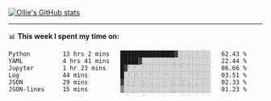 <!--
**icedpanda/icedpanda** is a ✨ _special_ ✨ repository because its `README.md` (this file) appears on your GitHub profile.

Here are some ideas to get you started:

- 🔭 I’m currently working on ...
- 🌱 I’m currently learning ...
- 👯 I’m looking to collaborate on ...
- 🤔 I’m looking for help with ...
- 💬 Ask me about ...
- 📫 How to reach me: ...
- 😄 Pronouns: ...
- ⚡ Fun fact: ...
-->
[![Ollie's GitHub stats](https://github-readme-stats-icedpanda.vercel.app/api?username=icedpanda&count_private=true&show_icons=true)](https://github.com/icedpanda)

---
📊 **This week I spent my time on:**
<!--START_SECTION:waka-->

```text
Python         13 hrs 2 mins   ███████████████▓░░░░░░░░░   62.43 %
YAML           4 hrs 41 mins   █████▓░░░░░░░░░░░░░░░░░░░   22.44 %
Jupyter        1 hr 23 mins    █▓░░░░░░░░░░░░░░░░░░░░░░░   06.66 %
Log            44 mins         █░░░░░░░░░░░░░░░░░░░░░░░░   03.51 %
JSON           29 mins         ▓░░░░░░░░░░░░░░░░░░░░░░░░   02.33 %
JSON-lines     15 mins         ▒░░░░░░░░░░░░░░░░░░░░░░░░   01.23 %
```

<!--END_SECTION:waka-->
